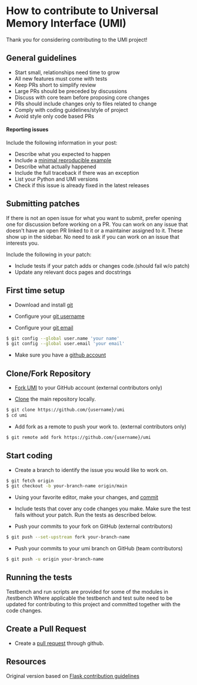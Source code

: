 How to contribute to Universal Memory Interface (UMI)
=====================================================

Thank you for considering contributing to the UMI project!

## General guidelines
- Start small, relationships need time to grow
- All new features must come with tests
- Keep PRs short to simplify review
- Large PRs should be preceded by discussions
- Discuss with core team before proposing core changes
- PRs should include changes only to files related to change
- Comply with coding guidelines/style of project
- Avoid style only code based PRs

#### Reporting issues

Include the following information in your post:

- Describe what you expected to happen
- Include a [minimal reproducible example](https://stackoverflow.com/help/minimal-reproducible-example)
- Describe what actually happened
- Include the full traceback if there was an exception
- List your Python and UMI versions
- Check if this issue is already fixed in the latest releases

## Submitting patches

If there is not an open issue for what you want to submit, prefer opening one
for discussion before working on a PR. You can work on any issue that doesn't
have an open PR linked to it or a maintainer assigned to it. These show up in
the sidebar. No need to ask if you can work on an issue that interests you.

Include the following in your patch:

- Include tests if your patch adds or changes code.(should fail w/o patch)
- Update any relevant docs pages and docstrings


## First time setup

- Download and install [git](https://git-scm.com/downloads)

- Configure your [git username](https://docs.github.com/en/github/using-git/setting-your-username-in-git)

- Configure your [git email](https://docs.github.com/en/github/setting-up-and-managing-your-github-user-account/setting-your-commit-email-address)

```sh
$ git config --global user.name 'your name'
$ git config --global user.email 'your email'
```
- Make sure you have a [github account](https://github.com/join)


## Clone/Fork Repository

- [Fork UMI]( https://github.com/zeroasiccorp/umi/fork) to your GitHub account (external contributors only)

- [Clone](https://docs.github.com/en/github/getting-started-with-github/fork-a-repo#step-2-create-a-local-clone-of-your-fork) the main repository locally.

```sh
$ git clone https://github.com/{username}/umi
$ cd umi
```

-  Add fork as a remote to push your work to. (external contributors only)

```sh
$ git remote add fork https://github.com/{username}/umi
```

## Start coding

-  Create a branch to identify the issue you would like to work on.

```sh
$ git fetch origin
$ git checkout -b your-branch-name origin/main
```
- Using your favorite editor, make your changes, and [commit](https://dont-be-afraid-to-commit.readthedocs.io/en/latest/git/commandlinegit.html#commit-your-changes)

- Include tests that cover any code changes you make. Make sure the test fails without your patch. Run the tests as described below.

- Push your commits to your fork on GitHub (external contributors)

```sh
$ git push --set-upstream fork your-branch-name
```

- Push your commits to your umi branch on GitHub (team contributors)
```sh
$ git push -u origin your-branch-name
```


## Running the tests

Testbench and run scripts are provided for some of the modules in <module>/testbench
Where applicable the testbench and test suite need to be updated for contributing to this project and committed together with the code changes.

## Create a Pull Request

- Create a [pull request](https://docs.github.com/en/github/collaborating-with-issues-and-pull-requests/creating-a-pull-request) through github.

## Resources ###

Original version based on [Flask contribution guidelines](https://flask.palletsprjects.com/en/2.0.x/contributing/)
